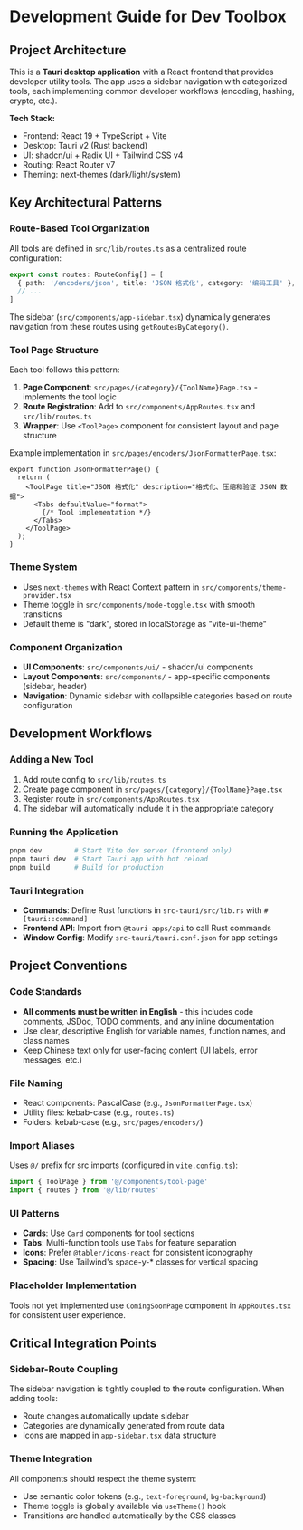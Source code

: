 # Development Guide for Dev Toolbox

## Project Architecture

This is a **Tauri desktop application** with a React frontend that provides developer utility tools. The app uses a sidebar navigation with categorized tools, each implementing common developer workflows (encoding, hashing, crypto, etc.).

**Tech Stack:**
- Frontend: React 19 + TypeScript + Vite
- Desktop: Tauri v2 (Rust backend)
- UI: shadcn/ui + Radix UI + Tailwind CSS v4
- Routing: React Router v7
- Theming: next-themes (dark/light/system)

## Key Architectural Patterns

### Route-Based Tool Organization
All tools are defined in `src/lib/routes.ts` as a centralized route configuration:
```typescript
export const routes: RouteConfig[] = [
  { path: '/encoders/json', title: 'JSON 格式化', category: '编码工具' },
  // ...
]
```

The sidebar (`src/components/app-sidebar.tsx`) dynamically generates navigation from these routes using `getRoutesByCategory()`.

### Tool Page Structure
Each tool follows this pattern:
1. **Page Component**: `src/pages/{category}/{ToolName}Page.tsx` - implements the tool logic
2. **Route Registration**: Add to `src/components/AppRoutes.tsx` and `src/lib/routes.ts`
3. **Wrapper**: Use `<ToolPage>` component for consistent layout and page structure

Example implementation in `src/pages/encoders/JsonFormatterPage.tsx`:
```tsx
export function JsonFormatterPage() {
  return (
    <ToolPage title="JSON 格式化" description="格式化、压缩和验证 JSON 数据">
      <Tabs defaultValue="format">
        {/* Tool implementation */}
      </Tabs>
    </ToolPage>
  );
}
```

### Theme System
- Uses `next-themes` with React Context pattern in `src/components/theme-provider.tsx`
- Theme toggle in `src/components/mode-toggle.tsx` with smooth transitions
- Default theme is "dark", stored in localStorage as "vite-ui-theme"

### Component Organization
- **UI Components**: `src/components/ui/` - shadcn/ui components
- **Layout Components**: `src/components/` - app-specific components (sidebar, header)
- **Navigation**: Dynamic sidebar with collapsible categories based on route configuration

## Development Workflows

### Adding a New Tool
1. Add route config to `src/lib/routes.ts`
2. Create page component in `src/pages/{category}/{ToolName}Page.tsx`
3. Register route in `src/components/AppRoutes.tsx`
4. The sidebar will automatically include it in the appropriate category

### Running the Application
```bash
pnpm dev        # Start Vite dev server (frontend only)
pnpm tauri dev  # Start Tauri app with hot reload
pnpm build      # Build for production
```

### Tauri Integration
- **Commands**: Define Rust functions in `src-tauri/src/lib.rs` with `#[tauri::command]`
- **Frontend API**: Import from `@tauri-apps/api` to call Rust commands
- **Window Config**: Modify `src-tauri/tauri.conf.json` for app settings

## Project Conventions

### Code Standards
- **All comments must be written in English** - this includes code comments, JSDoc, TODO comments, and any inline documentation
- Use clear, descriptive English for variable names, function names, and class names
- Keep Chinese text only for user-facing content (UI labels, error messages, etc.)

### File Naming
- React components: PascalCase (e.g., `JsonFormatterPage.tsx`)
- Utility files: kebab-case (e.g., `routes.ts`)
- Folders: kebab-case (e.g., `src/pages/encoders/`)

### Import Aliases
Uses `@/` prefix for src imports (configured in `vite.config.ts`):
```typescript
import { ToolPage } from '@/components/tool-page'
import { routes } from '@/lib/routes'
```

### UI Patterns
- **Cards**: Use `Card` components for tool sections
- **Tabs**: Multi-function tools use `Tabs` for feature separation
- **Icons**: Prefer `@tabler/icons-react` for consistent iconography
- **Spacing**: Use Tailwind's space-y-* classes for vertical spacing

### Placeholder Implementation
Tools not yet implemented use `ComingSoonPage` component in `AppRoutes.tsx` for consistent user experience.

## Critical Integration Points

### Sidebar-Route Coupling
The sidebar navigation is tightly coupled to the route configuration. When adding tools:
- Route changes automatically update sidebar
- Categories are dynamically generated from route data
- Icons are mapped in `app-sidebar.tsx` data structure

### Theme Integration
All components should respect the theme system:
- Use semantic color tokens (e.g., `text-foreground`, `bg-background`)
- Theme toggle is globally available via `useTheme()` hook
- Transitions are handled automatically by the CSS classes
